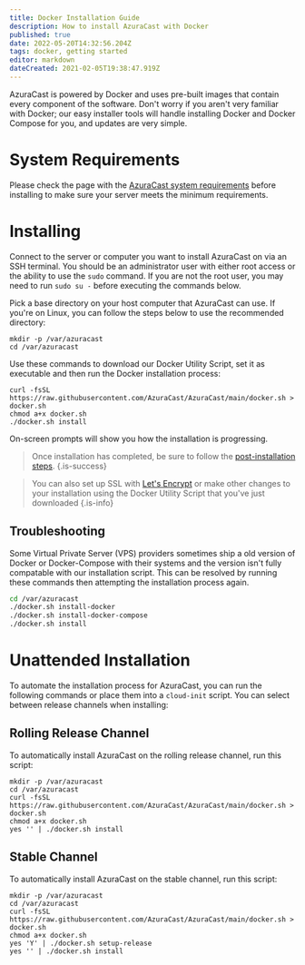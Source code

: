 ```yaml
---
title: Docker Installation Guide
description: How to install AzuraCast with Docker
published: true
date: 2022-05-20T14:32:56.204Z
tags: docker, getting started
editor: markdown
dateCreated: 2021-02-05T19:38:47.919Z
---
```


AzuraCast is powered by Docker and uses pre-built images that contain every component of the software. Don't worry if you aren't very familiar with Docker; our easy installer tools will handle installing Docker and Docker Compose for you, and updates are very simple.

# System Requirements

Please check the page with the [AzuraCast system requirements](/en/getting-started/requirements) before installing to make sure your server meets the minimum requirements.

# Installing

Connect to the server or computer you want to install AzuraCast on via an SSH terminal. You should be an administrator user with either root access or the ability to use the `sudo` command. If you are not the root user, you may need to run `sudo su -` before executing the commands below.

Pick a base directory on your host computer that AzuraCast can use. If you're on Linux, you can follow the steps below to use the recommended directory:

```
mkdir -p /var/azuracast
cd /var/azuracast
```

Use these commands to download our Docker Utility Script, set it as executable and then run the Docker installation process:

```
curl -fsSL https://raw.githubusercontent.com/AzuraCast/AzuraCast/main/docker.sh > docker.sh
chmod a+x docker.sh
./docker.sh install
```

On-screen prompts will show you how the installation is progressing.

> Once installation has completed, be sure to follow the [post-installation steps](/en/getting-started/installation/post-installation-steps).
{.is-success}


> You can also set up SSL with [Let's Encrypt](/en/administration/ssl-and-lets-encrypt) or make other changes to your installation using the Docker Utility Script that you've just downloaded
{.is-info}

## Troubleshooting

Some Virtual Private Server (VPS) providers sometimes ship a old version of Docker or Docker-Compose with their systems and the version isn't fully compatable with our installation script. This can be resolved by running these commands then attempting the installation process again. 
``` bash
cd /var/azuracast
./docker.sh install-docker
./docker.sh install-docker-compose
./docker.sh install
```

# Unattended Installation
To automate the installation process for AzuraCast, you can run the following commands or place them into a `cloud-init` script. You can select between release channels when installing:

## Rolling Release Channel

To automatically install AzuraCast on the rolling release channel, run this script:

```
mkdir -p /var/azuracast
cd /var/azuracast
curl -fsSL https://raw.githubusercontent.com/AzuraCast/AzuraCast/main/docker.sh > docker.sh
chmod a+x docker.sh
yes '' | ./docker.sh install
```

## Stable Channel

To automatically install AzuraCast on the stable channel, run this script:

```
mkdir -p /var/azuracast
cd /var/azuracast
curl -fsSL https://raw.githubusercontent.com/AzuraCast/AzuraCast/main/docker.sh > docker.sh
chmod a+x docker.sh
yes 'Y' | ./docker.sh setup-release
yes '' | ./docker.sh install
```